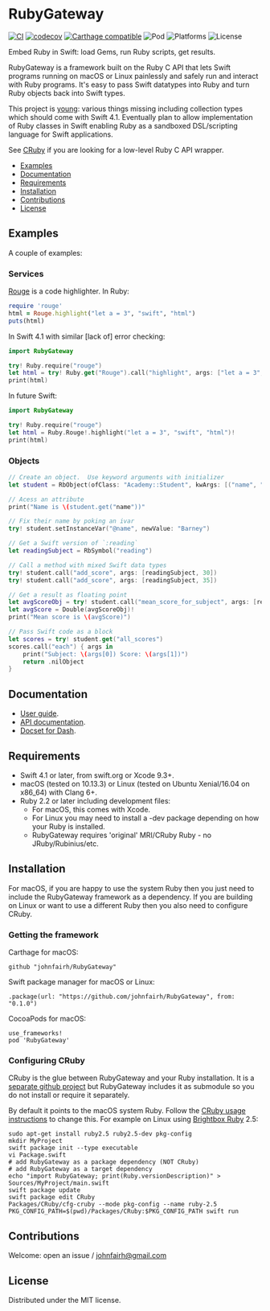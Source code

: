 <!--
RubyGateway
README.md
Distributed under the MIT license, see LICENSE.
-->

# RubyGateway

[![CI](https://travis-ci.org/johnfairh/RubyGateway.svg?branch=master)](https://travis-ci.org/johnfairh/RubyGateway)
[![codecov](https://codecov.io/gh/johnfairh/RubyGateway/branch/master/graph/badge.svg)](https://codecov.io/gh/johnfairh/RubyGateway)
[![Carthage compatible](https://img.shields.io/badge/Carthage-compatible-4BC51D.svg?style=flat)](https://github.com/Carthage/Carthage)
![Pod](https://cocoapod-badges.herokuapp.com/v/RubyGateway/badge.png)
![Platforms](https://img.shields.io/badge/platform-macOS%20%7C%20linux-lightgrey.svg)
![License](https://cocoapod-badges.herokuapp.com/l/RubyGateway/badge.png)

Embed Ruby in Swift: load Gems, run Ruby scripts, get results.

RubyGateway is a framework built on the Ruby C API that lets Swift programs
running on macOS or Linux painlessly and safely run and interact with Ruby
programs.  It's easy to pass Swift datatypes into Ruby and turn Ruby objects
back into Swift types.

This project is [young](https://johnfairh.github.io/RubyGateway/todo.html):
various things missing including collection types which should come with
Swift 4.1.  Eventually plan to allow implementation of Ruby classes in Swift
enabling Ruby as a sandboxed DSL/scripting language for Swift applications.

See [CRuby](https://github.com/johnfairh/CRuby) if you are looking for a
low-level Ruby C API wrapper.

* [Examples](#examples)
* [Documentation](#documentation)
* [Requirements](#requirement)
* [Installation](#installation)
* [Contributions](#contributions)
* [License](#license)

## Examples

A couple of examples:

### Services

[Rouge](https://github.com/jneen/rouge) is a code highlighter.  In Ruby:
```ruby
require 'rouge'
html = Rouge.highlight("let a = 3", "swift", "html")
puts(html)
```

In Swift 4.1 with similar [lack of] error checking:
```swift
import RubyGateway

try! Ruby.require("rouge")
let html = try! Ruby.get("Rouge").call("highlight", args: ["let a = 3", "swift", "html"])
print(html)
```

In future Swift:
```swift
import RubyGateway

try! Ruby.require("rouge")
let html = Ruby.Rouge!.highlight("let a = 3", "swift", "html")!
print(html)
```

### Objects

```swift
// Create an object.  Use keyword arguments with initializer
let student = RbObject(ofClass: "Academy::Student", kwArgs: [("name", "barney")])!

// Acess an attribute
print("Name is \(student.get("name"))"

// Fix their name by poking an ivar
try! student.setInstanceVar("@name", newValue: "Barney")

// Get a Swift version of `:reading`
let readingSubject = RbSymbol("reading")

// Call a method with mixed Swift data types
try! student.call("add_score", args: [readingSubject, 30])
try! student.call("add_score", args: [readingSubject, 35])

// Get a result as floating point
let avgScoreObj = try! student.call("mean_score_for_subject", args: [readingSubject])
let avgScore = Double(avgScoreObj)!
print("Mean score is \(avgScore)")

// Pass Swift code as a block
let scores = try! student.get("all_scores")
scores.call("each") { args in
    print("Subject: \(args[0]) Score: \(args[1])")
    return .nilObject
}
```

## Documentation

* [User guide](https://johnfairh.github.io/RubyGateway/user-guide.html).
* [API documentation](https://johnfairh.github.io/RubyGateway).
* [Docset for Dash](https://johnfairh.github.io/RubyGateway/docsets/RubyGateway.tgz).

## Requirements

* Swift 4.1 or later, from swift.org or Xcode 9.3+.
* macOS (tested on 10.13.3) or Linux (tested on Ubuntu Xenial/16.04 on x86_64) with Clang 6+.
* Ruby 2.2 or later including development files:
  * For macOS, this comes with Xcode.
  * For Linux you may need to install a -dev package depending on how your Ruby
    is installed.
  * RubyGateway requires 'original' MRI/CRuby Ruby - no JRuby/Rubinius/etc.

## Installation

For macOS, if you are happy to use the system Ruby then you just need to include
the RubyGateway framework as a dependency.  If you are building on Linux or want
to use a different Ruby then you also need to configure CRuby.

### Getting the framework

Carthage for macOS:
```
github "johnfairh/RubyGateway"
```

Swift package manager for macOS or Linux:
```
.package(url: "https://github.com/johnfairh/RubyGateway", from: "0.1.0")
```

CocoaPods for macOS:
```
use_frameworks!
pod 'RubyGateway'
```

### Configuring CRuby

CRuby is the glue between RubyGateway and your Ruby installation.  It is a
[separate github project](https://github.com/johnfairh/CRuby) but RubyGateway
includes it as submodule so you do not install or require it separately.

By default it points to the macOS system Ruby.  Follow the [CRuby usage
instructions](https://github.com/johnfairh/CRuby#usage) to change
this.  For example on Linux using [Brightbox Ruby](https://www.brightbox.com/docs/ruby/ubuntu/)
2.5:
```shell
sudo apt-get install ruby2.5 ruby2.5-dev pkg-config
mkdir MyProject
swift package init --type executable
vi Package.swift
# add RubyGateway as a package dependency (NOT CRuby)
# add RubyGateway as a target dependency
echo "import RubyGateway; print(Ruby.versionDescription)" > Sources/MyProject/main.swift
swift package update
swift package edit CRuby
Packages/CRuby/cfg-cruby --mode pkg-config --name ruby-2.5
PKG_CONFIG_PATH=$(pwd)/Packages/CRuby:$PKG_CONFIG_PATH swift run
```

## Contributions

Welcome: open an issue / johnfairh@gmail.com 

## License

Distributed under the MIT license.
